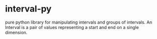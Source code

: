 # interval-py
pure python library for manipulating intervals and groups of intervals. An Interval is a pair of values representing a start and end on a single dimension.

